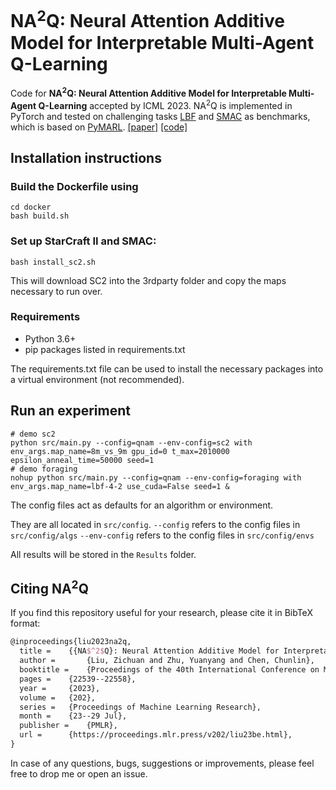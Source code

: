 # NA<sup>2</sup>Q: Neural Attention Additive Model for Interpretable Multi-Agent Q-Learning

Code for **NA<sup>2</sup>Q: Neural Attention Additive Model for Interpretable Multi-Agent Q-Learning** accepted by ICML 2023. NA<sup>2</sup>Q is implemented in PyTorch and tested on challenging tasks [LBF](https://github.com/semitable/lb-foraging) and [SMAC](https://github.com/oxwhirl/smac) as benchmarks, which is based on [PyMARL](https://github.com/oxwhirl/pymarl). [[paper]](https://proceedings.mlr.press/v202/liu23be.html) [[code]](https://github.com/zichuan-liu/NA2Q)

## Installation instructions
### Build the Dockerfile using 

```shell
cd docker
bash build.sh
```

### Set up StarCraft II and SMAC:

```shell
bash install_sc2.sh
```

This will download SC2 into the 3rdparty folder and copy the maps necessary to run over.
### Requirements
- Python 3.6+
- pip packages listed in requirements.txt

The requirements.txt file can be used to install the necessary packages into a virtual environment (not recommended).

## Run an experiment 

```shell
# demo sc2
python src/main.py --config=qnam --env-config=sc2 with env_args.map_name=8m_vs_9m gpu_id=0 t_max=2010000 epsilon_anneal_time=50000 seed=1
# demo foraging
nohup python src/main.py --config=qnam --env-config=foraging with env_args.map_name=lbf-4-2 use_cuda=False seed=1 &
```

The config files act as defaults for an algorithm or environment. 

They are all located in `src/config`.
`--config` refers to the config files in `src/config/algs`
`--env-config` refers to the config files in `src/config/envs`

All results will be stored in the `Results` folder.

## Citing NA<sup>2</sup>Q

If you find this repository useful for your research, please cite it in BibTeX format:

```tex
@inproceedings{liu2023na2q,
  title = 	 {{NA$^2$Q}: Neural Attention Additive Model for Interpretable Multi-Agent Q-Learning},
  author =       {Liu, Zichuan and Zhu, Yuanyang and Chen, Chunlin},
  booktitle = 	 {Proceedings of the 40th International Conference on Machine Learning},
  pages = 	 {22539--22558},
  year = 	 {2023},
  volume = 	 {202},
  series = 	 {Proceedings of Machine Learning Research},
  month = 	 {23--29 Jul},
  publisher =    {PMLR},
  url = 	 {https://proceedings.mlr.press/v202/liu23be.html},
}
```
In case of any questions, bugs, suggestions or improvements, please feel free to drop me or open an issue.

